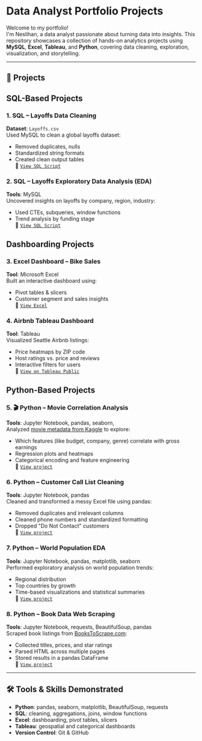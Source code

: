 # Data Analyst Portfolio Projects

Welcome to my portfolio!  
I'm Neslihan, a data analyst passionate about turning data into insights. This repository showcases a collection of hands-on analytics projects using **MySQL**, **Excel**, **Tableau**, and **Python**, covering data cleaning, exploration, visualization, and storytelling.

---

## 📁 Projects

## SQL-Based Projects

### 1. SQL – Layoffs Data Cleaning  
**Dataset**: `Layoffs.csv`  
Used MySQL to clean a global layoffs dataset:
- Removed duplicates, nulls
- Standardized string formats
- Created clean output tables  
📄 [`View SQL Script`](./SQL_Data_Cleaning)

### 2. SQL – Layoffs Exploratory Data Analysis (EDA)  
**Tools**: MySQL   
Uncovered insights on layoffs by company, region, industry:
- Used CTEs, subqueries, window functions
- Trend analysis by funding stage  
📄 [`View SQL Script`](./SQL_EDA)

## Dashboarding Projects

### 3. Excel Dashboard – Bike Sales  
**Tool**: Microsoft Excel  
Built an interactive dashboard using:
- Pivot tables & slicers
- Customer segment and sales insights  
📄 [`View Excel`](./Excel_Project)

### 4. Airbnb Tableau Dashboard  
**Tool**: Tableau  
Visualized Seattle Airbnb listings:
- Price heatmaps by ZIP code
- Host ratings vs. price and reviews
- Interactive filters for users  
📄 [`View on Tableau Public`](./Airbnb_Tableau_Project)

## Python-Based Projects

### 5. 🎬 Python – Movie Correlation Analysis  
**Tools**: Jupyter Notebook, pandas, seaborn,   
Analyzed [movie metadata from Kaggle](https://www.kaggle.com/datasets/danielgrijalvas/movies) to explore:
- Which features (like budget, company, genre) correlate with gross earnings
- Regression plots and heatmaps
- Categorical encoding and feature engineering  
📄 [`View project`](./Movie_Correlation_Project_Python)

### 6. Python – Customer Call List Cleaning  
**Tools**: Jupyter Notebook, pandas  
Cleaned and transformed a messy Excel file using pandas:
- Removed duplicates and irrelevant columns
- Cleaned phone numbers and standardized formatting
- Dropped "Do Not Contact" customers  
📄 [`View project`](./Data_Wrangling_Python)

### 7. Python – World Population EDA  
**Tools**: Jupyter Notebook, pandas, matplotlib, seaborn  
Performed exploratory analysis on world population trends:
- Regional distribution
- Top countries by growth
- Time-based visualizations and statistical summaries  
📄 [`View project`](./EDA_Python)

### 8. Python – Book Data Web Scraping  
**Tools**: Jupyter Notebook, requests, BeautifulSoup, pandas  
Scraped book listings from [BooksToScrape.com](http://books.toscrape.com):
- Collected titles, prices, and star ratings
- Parsed HTML across multiple pages
- Stored results in a pandas DataFrame  
📄 [`View project`](./Web_Scraping_Python)

---

## 🛠 Tools & Skills Demonstrated

- **Python**: pandas, seaborn, matplotlib, BeautifulSoup, requests
- **SQL**: cleaning, aggregations, joins, window functions
- **Excel**: dashboarding, pivot tables, slicers
- **Tableau**: geospatial and categorical dashboards
- **Version Control**: Git & GitHub























